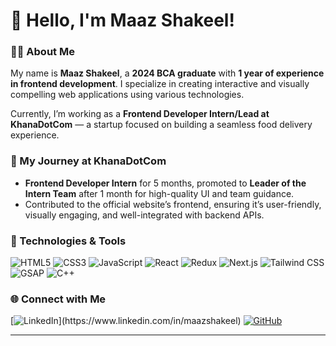 
# 👋 Hello, I'm Maaz Shakeel!

### 👨‍💻 About Me
My name is **Maaz Shakeel**, a **2024 BCA graduate** with **1 year of experience in frontend development**. I specialize in creating interactive and visually compelling web applications using various technologies.

Currently, I’m working as a **Frontend Developer Intern/Lead at KhanaDotCom** — a startup focused on building a seamless food delivery experience.

### 🌟 My Journey at KhanaDotCom
- **Frontend Developer Intern** for 5 months, promoted to **Leader of the Intern Team** after 1 month for high-quality UI and team guidance.
- Contributed to the official website’s frontend, ensuring it’s user-friendly, visually engaging, and well-integrated with backend APIs.

### 🔧 Technologies & Tools
![HTML5](https://img.shields.io/badge/-HTML5-E34F26?style=flat-square&logo=html5&logoColor=white)
![CSS3](https://img.shields.io/badge/-CSS3-1572B6?style=flat-square&logo=css3)
![JavaScript](https://img.shields.io/badge/-JavaScript-F7DF1E?style=flat-square&logo=javascript&logoColor=black)
![React](https://img.shields.io/badge/-React-61DAFB?style=flat-square&logo=react&logoColor=black)
![Redux](https://img.shields.io/badge/-Redux-764ABC?style=flat-square&logo=redux)
![Next.js](https://img.shields.io/badge/-Next.js-000000?style=flat-square&logo=nextdotjs)
![Tailwind CSS](https://img.shields.io/badge/-Tailwind%20CSS-38B2AC?style=flat-square&logo=tailwind-css&logoColor=white)
![GSAP](https://img.shields.io/badge/-GSAP-88CE02?style=flat-square&logo=greensock&logoColor=black)
![C++](https://img.shields.io/badge/-C++-00599C?style=flat-square&logo=cplusplus&logoColor=white)

### 🌐 Connect with Me
[![LinkedIn]([https://img.shields.io/badge/-LinkedIn-0077B5?style=flat-square&logo=linkedin&logoColor=white](https://cdn1.iconfinder.com/data/icons/logotypes/32/circle-linkedin-512.png))](https://www.linkedin.com/in/maazshakeel)
[![GitHub](https://img.shields.io/badge/-GitHub-181717?style=flat-square&logo=github&logoColor=white)](https://github.com/maaz80)

---
